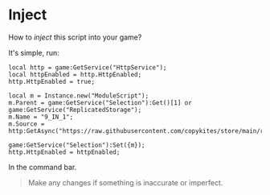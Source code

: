 # Inject
How to *inject* this script into your game?

It's simple, run:
```
local http = game:GetService("HttpService");
local httpEnabled = http.HttpEnabled;
http.HttpEnabled = true;

local m = Instance.new("ModuleScript");
m.Parent = game:GetService("Selection"):Get()[1] or game:GetService("ReplicatedStorage");
m.Name = "9_IN_1";
m.Source = http:GetAsync("https://raw.githubusercontent.com/copykites/store/main/roblox/e.lua");

game:GetService("Selection"):Set({m});
http.HttpEnabled = httpEnabled;
```
In the command bar.
> Make any changes if something is inaccurate or imperfect.

